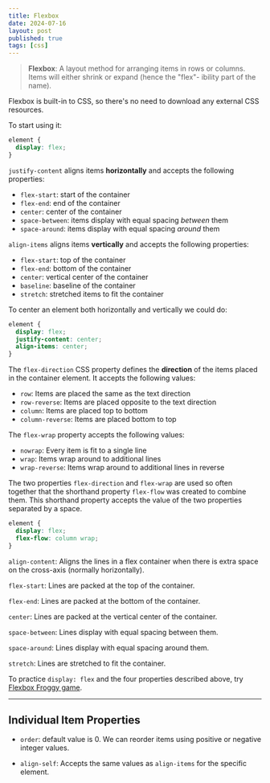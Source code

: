 ```yaml
---
title: Flexbox
date: 2024-07-16
layout: post
published: true
tags: [css]
---
```


> **Flexbox**: A layout method for arranging items in rows or columns. Items will either shrink or expand (hence the "flex"- ibility part of the name).

Flexbox is built-in to CSS, so there's no need to download any external CSS resources.

To start using it:

```css
element {
  display: flex;
}
``` 

`justify-content` aligns items **horizontally** and accepts the following properties:
 
- `flex-start`: start of the container
- `flex-end`: end of the container
- `center`: center of the container
- `space-between`: items display with equal spacing *between* them
- `space-around`: items display with equal spacing *around* them

`align-items` aligns items **vertically** and accepts the following properties:

- `flex-start`: top of the container
- `flex-end`: bottom of the container
- `center`: vertical center of the container
- `baseline`: baseline of the container
- `stretch`: stretched items to fit the container

To center an element both horizontally and vertically we could do:

```css
element {
  display: flex;
  justify-content: center;
  align-items: center;
}
```

The `flex-direction` CSS property defines the **direction** of the items placed in the container element. It accepts the following values:

- `row`: Items are placed the same as the text direction
- `row-reverse`: Items are placed opposite to the text direction
- `column`: Items are placed top to bottom
- `column-reverse`: Items are placed bottom to top

The `flex-wrap` property accepts the following values:

- `nowrap`: Every item is fit to a single line
- `wrap`: Items wrap around to additional lines
- `wrap-reverse`: Items wrap around to additional lines in reverse

The two properties `flex-direction` and `flex-wrap` are used so often together that the shorthand property `flex-flow` was created to combine them. This shorthand property accepts the value of the two properties separated by a space.

```css
element {
  display: flex;
  flex-flow: column wrap;
}
```

`align-content`: Aligns the lines in a flex container when there is extra space on the cross-axis (normally horizontally).

`flex-start`: Lines are packed at the top of the container.

`flex-end`: Lines are packed at the bottom of the container.

`center`: Lines are packed at the vertical center of the container.

`space-between`: Lines display with equal spacing between them.

`space-around`: Lines display with equal spacing around them.

`stretch`: Lines are stretched to fit the container.

To practice `display: flex` and the four properties described above, try [Flexbox Froggy game](https://flexboxfroggy.com/).

---

## Individual Item Properties

- `order`: default value is 0. We can reorder items using positive or negative integer values.

- `align-self`: Accepts the same values as `align-items` for the specific element.



